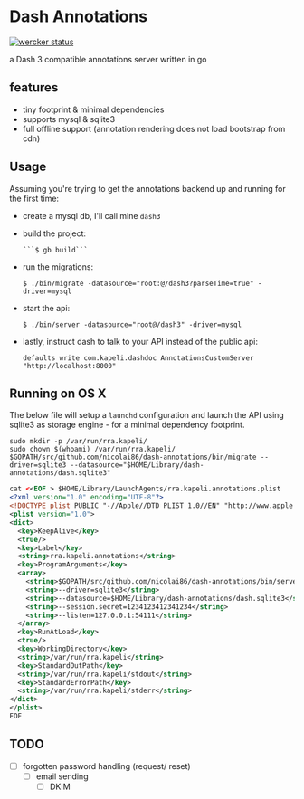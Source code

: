 # Dash Annotations

[![wercker status](https://app.wercker.com/status/bff7a133f740428731b816db04a53265/m "wercker status")](https://app.wercker.com/project/bykey/bff7a133f740428731b816db04a53265)

a Dash 3 compatible annotations server written in go

## features

- tiny footprint & minimal dependencies
- supports mysql & sqlite3
- full offline support (annotation rendering does not load bootstrap from cdn)

## Usage

Assuming you're trying to get the annotations backend up and running for the first time:

- create a mysql db, I'll call mine `dash3`

- build the project:

      ```$ gb build```

- run the migrations:

    ```$ ./bin/migrate -datasource="root:@/dash3?parseTime=true" -driver=mysql```

- start the api:

    ```$ ./bin/server -datasource="root@/dash3" -driver=mysql```

- lastly, instruct dash to talk to your API instead of the public api:

    ```defaults write com.kapeli.dashdoc AnnotationsCustomServer "http://localhost:8000"```

## Running on OS X

The below file will setup a `launchd` configuration and launch the API using sqlite3 as storage engine - for a minimal dependency footprint.

```
sudo mkdir -p /var/run/rra.kapeli/
sudo chown $(whoami) /var/run/rra.kapeli/
$GOPATH/src/github.com/nicolai86/dash-annotations/bin/migrate --driver=sqlite3 --datasource="$HOME/Library/dash-annotations/dash.sqlite3"
```

``` xml
cat <<EOF > $HOME/Library/LaunchAgents/rra.kapeli.annotations.plist
<?xml version="1.0" encoding="UTF-8"?>
<!DOCTYPE plist PUBLIC "-//Apple//DTD PLIST 1.0//EN" "http://www.apple.com/DTDs/PropertyList-1.0.dtd">
<plist version="1.0">
<dict>
  <key>KeepAlive</key>
  <true/>
  <key>Label</key>
  <string>rra.kapeli.annotations</string>
  <key>ProgramArguments</key>
  <array>
    <string>$GOPATH/src/github.com/nicolai86/dash-annotations/bin/server</string>
    <string>--driver=sqlite3</string>
    <string>--datasource=$HOME/Library/dash-annotations/dash.sqlite3</string>
    <string>--session.secret=1234123412341234</string>
    <string>--listen=127.0.0.1:54111</string>
  </array>
  <key>RunAtLoad</key>
  <true/>
  <key>WorkingDirectory</key>
  <string>/var/run/rra.kapeli</string>
  <key>StandardOutPath</key>
  <string>/var/run/rra.kapeli/stdout</string>
  <key>StandardErrorPath</key>
  <string>/var/run/rra.kapeli/stderr</string>
</dict>
</plist>
EOF
```

## TODO

- [ ] forgotten password handling (request/ reset)
  - [ ] email sending
    - [ ] DKIM
